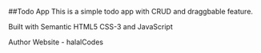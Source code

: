 ##Todo App
This is a simple todo app with CRUD and draggbable feature.

Built with
Semantic HTML5 CSS-3 and JavaScript

Author
Website - halalCodes